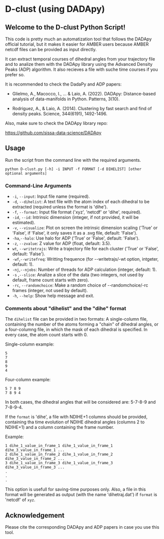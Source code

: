 # D-clust (using DADApy)

## Welcome to the D-clust Python Script!  
This code is pretty much an automatization tool that follows the DADApy 
official tutorial, but it makes it easier for AMBER users because AMBER 
netcdf files can be provided as input directly.

It can extract temporal courses of dihedral angles from your
trajectory file and to analize them with the DADApy library using the 
Advanced Density Peaks (ADP) algorithm. It also recieves a file with suche
time courses if you prefer so.

It is recommended to check the DadaPy and ADP papers:

- Glielmo, A., Macocco, I., ... & Laio, A. (2022). DADApy: Distance-based
analysis of data-manifolds in Python. Patterns, 3(10).

- Rodriguez, A., & Laio, A. (2014). Clustering by fast search and find of
density peaks. Science, 344(6191), 1492-1496.

Also, make sure to check the DADApy library repo:

https://github.com/sissa-data-science/DADApy

## Usage
Run the script from the command line with the required arguments.

```console
python D-clust.py [-h] -i INPUT -f FORMAT [-d DIHELIST] [other optional arguments]
```

### Command-Line Arguments
- `-i`, `--input`: Input file name (required).
- `-d`, `--dihelist`: A text file with the atom index of each dihedral to be extracted (required unless the format is 'dihe').
- `-f`, `--format`: Input file format ('xyz', 'netcdf' or 'dihe', required). 
- `-id`, `--id`: Intrinsic dimension (integer, if not provided, it will be estimated).
- `-v`, `--visualize`: Plot on screen the intrinsic dimension scaling ('True' or 'False', if 'False', it only saves it as a .svg file, default: 'False').
- `-ha`,`--halo`: Use halo for ADP ('True' or 'False', default: 'False').
- `-z`, `--zvalue`: Z value for ADP (float, default: 3.5).
- `wt`, `--writetrajs`: Write a trajectory file for each cluster ('True' or 'False', default: 'False').
- `-wf`,`--writefreq`: Writting frequence (for --writetrajs/-wt option, intgeter, default: 1).
- `-nj`,`--njobs`: Number of threads for ADP calculation (integer, default: 1).
- `-s` ,`--slice`: Analize a slice of the data (two integers, not used by default, frame count starts with zero).
- `-rc`, `--randomchoice`: Make a random choice of --randomchoice/-rc frames (integer, not used by default).
- `-h`, `--help`: Show help message and exit.

### Comments about "dihelist" and the "dihe" format

The `dihelist` file can be provided in two formats: A single-column file, containing the number of the atoms forming a "chain" of dihedral angles, or a four-columng file, in which the mask of each dihedral is specified. In every case, the atom count starts with 0.

Single-column example:
```console
5
7
8
9
4
```

Four-column example:
```console
5 7 8 9
7 8 9 4
```
In both cases, the dihedral angles that will be considered are: 5-7-8-9 and 7-8-9-4.

If the `format` is 'dihe', a file with NDIHE+1 columns should be provided, containing tha time evolution of NDIHE dihedral angles (columns 2 to NDIHE+1) and a column containing the frame number.

Example:

```console
1 dihe_1_value_in_frame_1 dihe_1_value_in_frame_1 dihe_3_value_in_frame_1 ...
2 dihe_1_value_in_frame_2 dihe_1_value_in_frame_2 dihe_3_value_in_frame_2 ...
3 dihe_1_value_in_frame_3 dihe_1_value_in_frame_3 dihe_3_value_in_frame_3 ...
.
.
.
```
This option is usefull for saving-time purposes only. Also, a file in this format will be generated as output (with the name 'dihetraj.dat') if `format` is 'netcdf' of `xyz`.


## Acknowledgement
Please cite the corresponding DADApy and ADP papers in case you use this tool.


